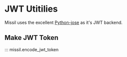 # JWT Utitilies
Missil uses the excellent [Python-jose](https://github.com/mpdavis/python-jose) as it's JWT backend.

## Make JWT Token

::: missil.encode_jwt_token
